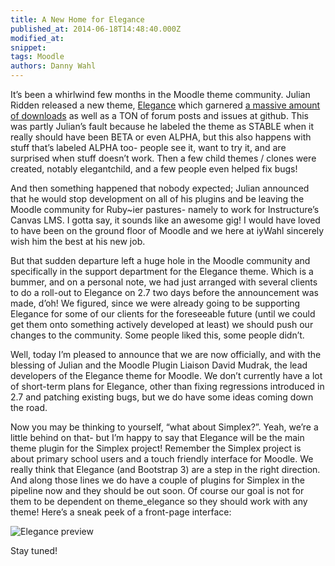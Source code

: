 ```yaml
---
title: A New Home for Elegance
published_at: 2014-06-18T14:48:40.000Z
modified_at: 
snippet: 
tags: Moodle
authors: Danny Wahl
---
```


It’s been a whirlwind few months in the Moodle theme community. Julian Ridden
released a new theme,
[Elegance](https://moodle.org/plugins/view.php?plugin=theme_elegance) which
garnered
[a massive amount of downloads](https://moodle.org/plugins/stats.php?plugin=theme_elegance)
as well as a TON of forum posts and issues at github. This was partly Julian’s
fault because he labeled the theme as STABLE when it really should have been
BETA or even ALPHA, but this also happens with stuff that’s labeled ALPHA too-
people see it, want to try it, and are surprised when stuff doesn’t work. Then a
few child themes / clones were created, notably elegantchild, and a few people
even helped fix bugs!

And then something happened that nobody expected; Julian announced that he would
stop development on all of his plugins and be leaving the Moodle community for
Ruby~ier pastures- namely to work for Instructure’s Canvas LMS. I gotta say, it
sounds like an awesome gig! I would have loved to have been on the ground floor
of Moodle and we here at iyWahl sincerely wish him the best at his new job.

But that sudden departure left a huge hole in the Moodle community and
specifically in the support department for the Elegance theme. Which is a
bummer, and on a personal note, we had just arranged with several clients to do
a roll-out to Elegance on 2.7 two days before the announcement was made, d’oh!
We figured, since we were already going to be supporting Elegance for some of
our clients for the foreseeable future (until we could get them onto something
actively developed at least) we should push our changes to the community. Some
people liked this, some people didn’t.

Well, today I’m pleased to announce that we are now officially, and with the
blessing of Julian and the Moodle Plugin Liaison David Mudrak, the lead
developers of the Elegance theme for Moodle. We don’t currently have a lot of
short-term plans for Elegance, other than fixing regressions introduced in 2.7
and patching existing bugs, but we do have some ideas coming down the road.

Now you may be thinking to yourself, “what about Simplex?”. Yeah, we’re a little
behind on that- but I’m happy to say that Elegance will be the main theme plugin
for the Simplex project! Remember the Simplex project is about primary school
users and a touch friendly interface for Moodle. We really think that Elegance
(and Bootstrap 3) are a step in the right direction. And along those lines we do
have a couple of plugins for Simplex in the pipeline now and they should be out
soon. Of course our goal is not for them to be dependent on theme\_elegance so
they should work with any theme! Here’s a sneak peek of a front-page interface:

![Elegance preview](/blog/a-new-home-for-elegance/elegance.png)

Stay tuned!
